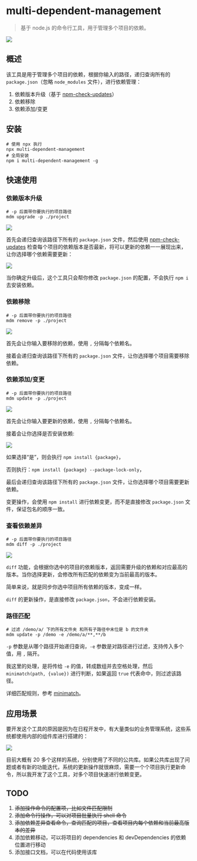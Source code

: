 # multi-dependent-management

>基于 node.js 的命令行工具，用于管理多个项目的依赖。

![](https://img.shields.io/npm/l/multi-dependent-management)



## 概述

该工具是用于管理多个项目的依赖，根据你输入的路径，递归查询所有的 `package.json`（忽略 `node_modules` 文件），进行依赖管理：

1. 依赖版本升级（基于 [npm-check-updates](https://github.com/raineorshine/npm-check-updates)）
2. 依赖移除
3. 依赖添加/变更



## 安装

```shell
# 使用 npx 执行
npx multi-dependent-management
# 全局安装
npm i multi-dependent-management -g

```



## 快速使用

### 依赖版本升级

```shell
# -p 后面带你要执行的项目路径
mdm upgrade -p ./project
```

![](./docs/assets/upgrade01.gif)

首先会递归查询该路径下所有的 `package.json` 文件，然后使用 [npm-check-updates](https://github.com/raineorshine/npm-check-updates) 检查每个项目的依赖版本是否最新，将可以更新的依赖一一展现出来，让你选择哪个依赖需要更新：

![](./docs/assets/upgrade02.jpg)

当你确定升级后，这个工具只会帮你修改 `package.json` 的配置，不会执行 `npm i ` 去安装依赖。



### 依赖移除

```shell
# -p 后面带你要执行的项目路径
mdm remove -p ./project
```

![](./docs/assets/remove01.gif)

首先会让你输入要移除的依赖，使用 `,` 分隔每个依赖名。

接着会递归查询该路径下所有的 `package.json` 文件，让你选择哪个项目需要移除依赖。




### 依赖添加/变更

```shell
# -p 后面带你要执行的项目路径
mdm update -p ./project
```

![](./docs/assets/update01.gif)

首先会让你输入要更新的依赖，使用 `,` 分隔每个依赖名。

接着会让你选择是否安装依赖:

![](./docs/assets/update02.jpg)

如果选择“是”，则会执行 `npm install {package}`，

否则执行：`npm install {package} --package-lock-only`，

最后会递归查询该路径下所有的 `package.json` 文件，让你选择哪个项目需要更新依赖。

变更操作，会使用 `npm install` 进行依赖变更，而不是直接修改 `package.json` 文件，保证包名的顺序一致。

### 查看依赖差异

```shell
# -p 后面带你要执行的项目路径
mdm diff -p ./project
```

![](./docs/assets/diff01.gif)

`diff` 功能，会根据你选中的项目的依赖版本，返回需要升级的依赖和对应最高的版本。当你选择更新，会修改所有匹配的依赖变为当前最高的版本。

简单来说，就是同步你选中项目所有依赖的版本，变成一样。

`diff` 的更新操作，是直接修改 `package.json`，不会进行依赖安装。



### 路径匹配

```shell
# 过滤 /demo/a/ 下的所有文件夹 和所有子路径中末位是 b 的文件夹
mdm update -p /demo -e /demo/a/**,**/b
```

`-p` 参数是从哪个路径开始递归查询，`-e` 参数是对路径进行过滤，支持传入多个值，用 `,` 隔开。

我这里的处理，是将传给 `-e` 的值，转成数组并去空格处理，然后 `minimatch(path, {value})` 进行判断，如果返回 `true` 代表命中，则过滤该路径。

详细匹配规则，参考 [minimatch](https://github.com/isaacs/minimatch)。

## 应用场景

要开发这个工具的原因是因为在日程开发中，有大量类似的业务管理系统，这些系统都使用内部的组件库进行搭建的：

![](./docs/assets/p1.jpg)

目前大概有 20 多个这样的系统，分别使用了不同的公共库。如果公共库出现了问题或者有新的功能迭代，系统的更新操作就很麻烦，需要一个个项目执行更新命令，所以我开发了这个工具，对多个项目快速进行依赖变更。

## TODO

1. ~~添加操作命令的配置项，比如文件匹配限制~~
2. ~~添加命令行操作，可以对项目批量执行 shell 命令~~
3. ~~添加依赖差异查看命令，查询匹配的项目，查看项目内每个依赖和当前最高版本的差异~~
4. 添加依赖移动，可以将项目的 dependencies 和 devDependencies 的依赖位置进行移动
5. 添加接口文档，可以在代码使用该库

